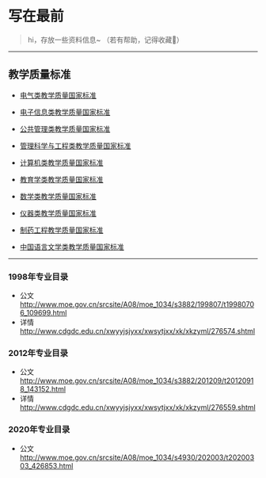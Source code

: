 # 写在最前

> hi，存放一些资料信息~ （若有帮助，记得收藏🌟）

-----

## 教学质量标准

- [电气类教学质量国家标准](电气类.md)

- [电子信息类教学质量国家标准](电子信息类.md)

- [公共管理类教学质量国家标准](公共管理类.md)

- [管理科学与工程类教学质量国家标准](管理科学与工程类.md)

- [计算机类教学质量国家标准](计算机类.md)

- [教育学类教学质量国家标准](教育学类.md)

- [数学类教学质量国家标准](数学类.md)

- [仪器类教学质量国家标准](仪器类.md)

- [制药工程教学质量国家标准](制药工程.md)

- [中国语言文学类教学质量国家标准](中国语言文学类.md)


-----

### **1998年专业目录**
- 公文 http://www.moe.gov.cn/srcsite/A08/moe_1034/s3882/199807/t19980706_109699.html
- 详情 http://www.cdgdc.edu.cn/xwyyjsjyxx/xwsytjxx/xk/xkzyml/276574.shtml

### **2012年专业目录**
- 公文 http://www.moe.gov.cn/srcsite/A08/moe_1034/s3882/201209/t20120918_143152.html
- 详情 http://www.cdgdc.edu.cn/xwyyjsjyxx/xwsytjxx/xk/xkzyml/276559.shtml

### **2020年专业目录**
- 公文  http://www.moe.gov.cn/srcsite/A08/moe_1034/s4930/202003/t20200303_426853.html